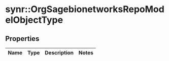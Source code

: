 # synr::OrgSagebionetworksRepoModelObjectType


## Properties
Name | Type | Description | Notes
------------ | ------------- | ------------- | -------------


